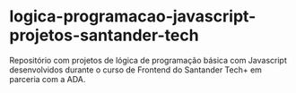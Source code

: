 # logica-programacao-javascript-projetos-santander-tech
Repositório com projetos de lógica de programação básica com Javascript desenvolvidos durante o curso de Frontend do Santander Tech+ em parceria com a ADA.
